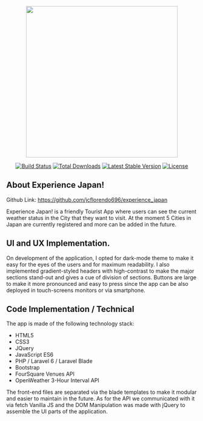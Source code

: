 <p align="center"><img src="https://res.cloudinary.com/dtfbvvkyp/image/upload/v1566331377/laravel-logolockup-cmyk-red.svg" width="400"></p>

<p align="center">
<a href="https://travis-ci.org/laravel/framework"><img src="https://i.imgur.com/BcB01XZ.png" alt="Build Status"></a>
<a href="https://packagist.org/packages/laravel/framework"><img src="https://poser.pugx.org/laravel/framework/d/total.svg" alt="Total Downloads"></a>
<a href="https://packagist.org/packages/laravel/framework"><img src="https://poser.pugx.org/laravel/framework/v/stable.svg" alt="Latest Stable Version"></a>
<a href="https://packagist.org/packages/laravel/framework"><img src="https://poser.pugx.org/laravel/framework/license.svg" alt="License"></a>
</p>

## About Experience Japan!

Github Link: https://github.com/jcflorendo696/experience_japan

Experience Japan! is a friendly Tourist App where users can see the current weather status in the City that they want to visit. At the moment 5 Cities in Japan are currently registered and more can be added in the future.

## UI and UX Implementation.

On development of the application, I opted for dark-mode theme to make it easy for the eyes of the users and for maximum readability. I also implemented gradient-styled headers with high-contrast to make the major sections stand-out and gives a cue of division of sections. Buttons are large to make it more pronounced and easy to press since the app can be also deployed in touch-screens monitors or via smartphone.

## Code Implementation / Technical

The app is made of the following technology stack:

- HTML5
- CSS3
- JQuery 
- JavaScript ES6
- PHP / Laravel 6 / Laravel Blade
- Bootstrap 
- FourSquare Venues API
- OpenWeather 3-Hour Interval API

The front-end files are separated via the blade templates to make it modular and easier to maintain in the future. As for the API we communicated with it via fetch Vanilla JS and the DOM Manipulation was made with jQuery to assemble the UI parts of the application.